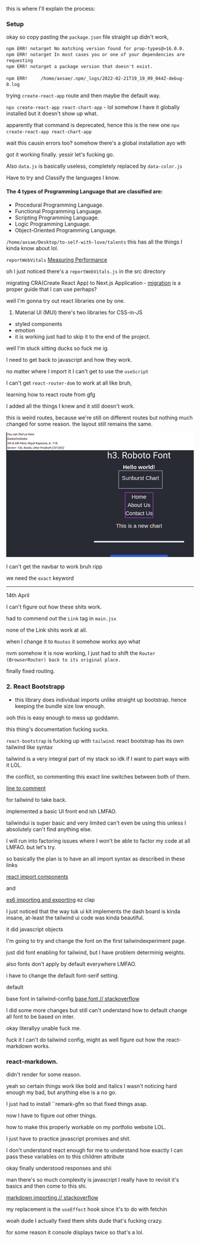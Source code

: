<!-- prettier-ignore -->
this is where I'll explain the process:

### Setup

okay so copy pasting the `package.json` file straight up didn't work,

```
npm ERR! notarget No matching version found for prop-types@>16.0.0.
npm ERR! notarget In most cases you or one of your dependencies are requesting
npm ERR! notarget a package version that doesn't exist.

npm ERR!     /home/axsae/.npm/_logs/2022-02-21T19_19_09_044Z-debug-0.log
```

trying `create-react-app` route and then maybe the default way.

`npx create-react-app react-chart-app` - lol somehow I have it globally installed but it doesn't show up what.

apparently that command is deprecated, hence this is the new one
`npx create-react-app react-chart-app`

wait this causin errors too? somehow there's a global installation ayo wth

got it working finally. yessir let's fucking go.

Also `data.js` is basically useless, completely replaced by `data-color.js`

Have to try and Classify the languages I know.

#### The 4 types of Programming Language that are classified are:

- Procedural Programming Language.
- Functional Programming Language.
- Scripting Programming Language.
- Logic Programming Language.
- Object-Oriented Programming Language.

`/home/axsae/Desktop/to-self-with-love/talents` this has all the things I kinda know about lol.

`reportWebVitals`
[Measuring Performance](https://create-react-app.dev/docs/measuring-performance/)

oh I just noticed there's a `reportWebVitals.js` in the src directory

migrating CRA(Create React App) to Next.js Application - [migration](https://nextjs.org/docs/migrating/from-create-react-app)
is a proper guide that I can use perhaps?

well I'm gonna try out react libraries one by one.

1. Material UI (MUI)
   there's two libraries for CSS-in-JS

- styled components
- emotion
- it is working just had to skip it to the end of the project.




well I'm stuck sitting ducks so fuck me ig.

I need to get back to javascript and how they work.

no matter where I import it I can't get to use the `useScript`


I can't get `react-router-dom` to work at all like bruh, 

learning how to react route from gfg

I added all the things I knew and it still doesn't work.

this is weird routes, because we're still on different routes but nothing much changed for some reason.
the layout still remains the same.

![first bad routes implementation](routes-implementation.png)

I can't get the navbar to work bruh ripp

we need the `exact` keyword


--- 
14th April

I can't figure out how these shits work.

had to commend out the `Link` tag in `main.jsx`

none of the Link shits work at all.

when I change it to `Routes` it somehow works ayo what


nvm somehow it is now working, I just had to shift the `Router (BrowserRouter) back to its original place.`


finally fixed routing.


### 2. React Bootstrapp
- this library does individual imports unlike straight up bootstrap. hence keeping the bundle size low enough.


ooh this is easy enough to mess up goddamn.


this thing's documentation fucking sucks.

`react-bootstrap` is fucking up with `tailwind`.
react bootstrap has its own tailwind like syntax

tailwind is a very integral part of my stack so idk if I want to part ways with it LOL.

the conflict, so commenting this exact line switches between both of them.

[line to comment](../react-chart-app/src/pages/reactBootstrap.jsx#L4)

for tailwind to take back.


implemented a basic UI front end ish LMFAO.


tailwindui is super basic and very limited can't even be using this unless I absolutely can't find anything else.

I will run into factoring issues where I won't be able to factor my code at all LMFAO. but let's try.

so basically the plan is to have an all import syntax as described in these links

[react import components](https://stackoverflow.com/questions/46984955/how-to-import-all-components-in-react)

and 

[es6 importing and exporting](https://stackoverflow.com/questions/34072598/es6-exporting-importing-in-index-file)
 ez clap

 I just noticed that the way tuk ui kit implements the dash board is kinda insane, at-least the tailwind ui code was kinda beautiful.

 it did javascript objects


 I'm going to try and change the font on the first 
 tailwindexperiment page.

 just did font enabling for tailwind, but I have problem determinig weights.

 also fonts don't apply by default everywhere LMFAO.

 i have to change the default font-serif setting.

 default

 base font in tailwind-config [base font // stackoverflow](https://stackoverflow.com/questions/60692794/can-you-change-the-base-font-family-in-tailwind-config)


 I did some more changes but still can't understand how to default change all font to be based on inter.

 okay literallyy unable fuck me.


 fuck it I can't do tailwind config, might as well figure out how the react-markdown works.


### react-markdown.
didn't render for some reason.

yeah so certain things work like bold and italics I wasn't noticing hard enough my bad, but anything else is a no go.


I just had to install ``remark-gfm so that fixed things asap.


now I have to figure out other things.

how to make this properly workable on my portfolio website LOL.


I just have to practice javascript promises and shit.

I don't understand react enough for me to understand how exactly I can pass these variables on to this children attribute

okay finally understood responses and shii


man there's so much complexity is javascript I really have to revisit it's basics and then come to this shi.

[markdown importing // stackoverflow](https://stackoverflow.com/questions/42928530/how-do-i-load-a-markdown-file-into-a-react-component)

my replacement is the `useEffect` hook since it's to do with fetchin


woah dude I actually fixed them shits dude that's fucking crazy.


for some reason it console displays twice so that's a lol.